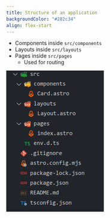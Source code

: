 ```yaml
---
title: Structure of an application
backgroundColor: "#282c34"
align: flex-start
---
```


- Components inside `src/components`
- Layouts inside `src/layouts`
- Pages inside `src/pages`
  - Used for routing

![](../../assets/astro-structure.png)
